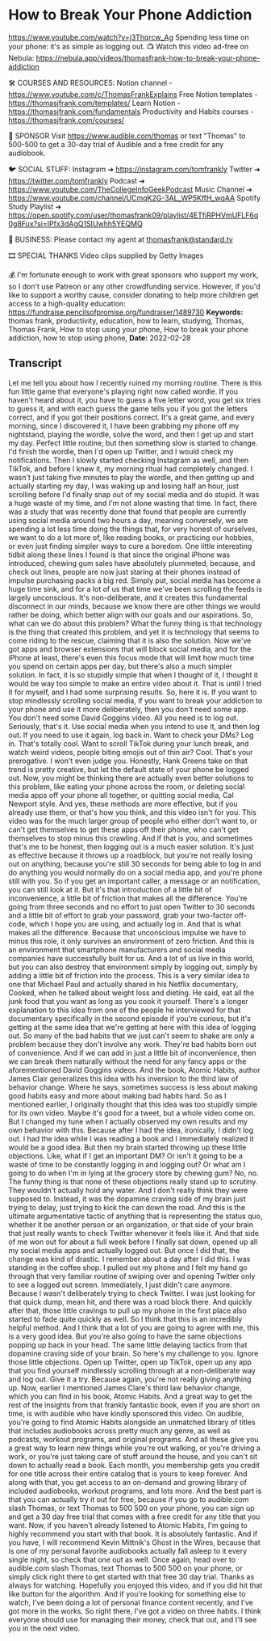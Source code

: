 # How to Break Your Phone Addiction
https://www.youtube.com/watch?v=j3Thqrcw_Ag
Spending less time on your phone: it's as simple as logging out.
📺 Watch this video ad-free on Nebula: https://nebula.app/videos/thomasfrank-how-to-break-your-phone-addiction

🛠 COURSES AND RESOURCES: 
Notion channel - https://www.youtube.com/c/ThomasFrankExplains
Free Notion templates - https://thomasjfrank.com/templates/
Learn Notion - https://thomasjfrank.com/fundamentals
Productivity and Habits courses - https://thomasjfrank.com/courses/

🦙 SPONSOR
Visit https://www.audible.com/thomas or text "Thomas" to 500-500 to get a 30-day trial of Audible and a free credit for any audiobook.

🐦 SOCIAL STUFF:
Instagram ➔ https://instagram.com/tomfrankly
Twitter ➔ https://twitter.com/tomfrankly
Podcast ➔ https://www.youtube.com/TheCollegeInfoGeekPodcast
Music Channel ➔ https://www.youtube.com/channel/UCmqK2G-3AL_WP5KffH_wqAA
Spotify Study Playlist ➔ https://open.spotify.com/user/thomasfrank09/playlist/4ETfiRPHVmUFLF6q0g8Fux?si=IPfx3dAgQ1SIUwhh5YEQMQ

👐 BUSINESS:
Please contact my agent at thomasfrank@standard.tv

🎞 SPECIAL THANKS
Video clips supplied by Getty Images

💰 I'm fortunate enough to work with great sponsors who support my work, so I don't use Patreon or any other crowdfunding service. However, if you'd like to support a worthy cause, consider donating to help more children get access to a high-quality education: https://fundraise.pencilsofpromise.org/fundraiser/1489730
**Keywords:** thomas frank, productivity, education, how to learn, studying, Thomas, Thomas Frank, How to stop using your phone, How to break your phone addiction, how to stop using phone, 
**Date:** 2022-02-28

## Transcript
 Let me tell you about how I recently ruined my morning routine. There is this fun little game that everyone's playing right now called wordle. If you haven't heard about it, you have to guess a five letter word, you get six tries to guess it, and with each guess the game tells you if you got the letters correct, and if you got their positions correct. It's a great game, and every morning, since I discovered it, I have been grabbing my phone off my nightstand, playing the wordle, solve the word, and then I get up and start my day. Perfect little routine, but then something slow is started to change. I'd finish the wordle, then I'd open up Twitter, and I would check my notifications. Then I slowly started checking Instagram as well, and then TikTok, and before I knew it, my morning ritual had completely changed. I wasn't just taking five minutes to play the wordle, and then getting up and actually starting my day, I was waking up and losing half an hour, just scrolling before I'd finally snap out of my social media and do stupid. It was a huge waste of my time, and I'm not alone wasting that time. In fact, there was a study that was recently done that found that people are currently using social media around two hours a day, meaning conversely, we are spending a lot less time doing the things that, for very honest of ourselves, we want to do a lot more of, like reading books, or practicing our hobbies, or even just finding simpler ways to cure a boredom. One little interesting tidbit along these lines I found is that since the original iPhone was introduced, chewing gum sales have absolutely plummeted, because, and check out lines, people are now just staring at their phones instead of impulse purchasing packs a big red. Simply put, social media has become a huge time sink, and for a lot of us that time we've been scrolling the feeds is largely unconscious. It's non-deliberate, and it creates this fundamental disconnect in our minds, because we know there are other things we would rather be doing, which better align with our goals and our aspirations. So, what can we do about this problem? What the funny thing is that technology is the thing that created this problem, and yet it is technology that seems to come riding to the rescue, claiming that it is also the solution. Now we've got apps and browser extensions that will block social media, and for the iPhone at least, there's even this focus mode that will limit how much time you spend on certain apps per day, but there's also a much simpler solution. In fact, it is so stupidly simple that when I thought of it, I thought it would be way too simple to make an entire video about it. That is until I tried it for myself, and I had some surprising results. So, here it is. If you want to stop mindlessly scrolling social media, if you want to break your addiction to your phone and use it more deliberately, then you don't need some app. You don't need some David Goggins video. All you need is to log out. Seriously, that's it. Use social media when you intend to use it, and then log out. If you need to use it again, log back in. Want to check your DMs? Log in. That's totally cool. Want to scroll TikTok during your lunch break, and watch weird videos, people biting emojis out of thin air? Cool. That's your prerogative. I won't even judge you. Honestly, Hank Greens take on that trend is pretty creative, but let the default state of your phone be logged out. Now, you might be thinking there are actually even better solutions to this problem, like eating your phone across the room, or deleting social media apps off your phone all together, or quitting social media, Cal Newport style. And yes, these methods are more effective, but if you already use them, or that's how you think, and this video isn't for you. This video was for the much larger group of people who either don't want to, or can't get themselves to get these apps off their phone, who can't get themselves to stop minus this crawling. And if that is you, and sometimes that's me to be honest, then logging out is a much easier solution. It's just as effective because it throws up a roadblock, but you're not really losing out on anything, because you're still 30 seconds for being able to log in and do anything you would normally do on a social media app, and you're phone still with you. So if you get an important caller, a message or an notification, you can still look at it. But it's that introduction of a little bit of inconvenience, a little bit of friction that makes all the difference. You're going from three seconds and no effort to just open Twitter to 30 seconds and a little bit of effort to grab your password, grab your two-factor off-code, which I hope you are using, and actually log in. And that is what makes all the difference. Because that unconscious impulse we have to minus this role, it only survives an environment of zero friction. And this is an environment that smartphone manufacturers and social media companies have successfully built for us. And a lot of us live in this world, but you can also destroy that environment simply by logging out, simply by adding a little bit of friction into the process. This is a very similar idea to one that Michael Paul and actually shared in his Netflix documentary, Cooked, when he talked about weight loss and dieting. He said, eat all the junk food that you want as long as you cook it yourself. There's a longer explanation to this idea from one of the people he interviewed for that documentary specifically in the second episode if you're curious, but it's getting at the same idea that we're getting at here with this idea of logging out. So many of the bad habits that we just can't seem to shake are only a problem because they don't involve any work. They're bad habits born out of convenience. And if we can add in just a little bit of inconvenience, then we can break them naturally without the need for any fancy apps or the aforementioned David Goggins videos. And the book, Atomic Habits, author James Clair generalizes this idea with his inversion to the third law of behavior change. Where he says, sometimes success is less about making good habits easy and more about making bad habits hard. So as I mentioned earlier, I originally thought that this idea was too stupidly simple for its own video. Maybe it's good for a tweet, but a whole video come on. But I changed my tune when I actually observed my own results and my own behavior with this. Because after I had the idea, ironically, I didn't log out. I had the idea while I was reading a book and I immediately realized it would be a good idea. But then my brain started throwing up these little objections. Like, what if I get an important DM? Or isn't it going to be a waste of time to be constantly logging in and logging out? Or what am I going to do when I'm in lying at the grocery store by chewing gum? No, no. The funny thing is that none of these objections really stand up to scrutiny. They wouldn't actually hold any water. And I don't really think they were supposed to. Instead, it was the dopamine craving side of my brain just trying to delay, just trying to kick the can down the road. And this is the ultimate argumentative tactic of anything that is representing the status quo, whether it be another person or an organization, or that side of your brain that just really wants to check Twitter whenever it feels like it. And that side of me won out for about a full week before I finally sat down, opened up all my social media apps and actually logged out. But once I did that, the change was kind of drastic. I remember about a day after I did this. I was standing in the coffee shop. I pulled out my phone and I felt my hand go through that very familiar routine of swiping over and opening Twitter only to see a logged out screen. Immediately, I just didn't care anymore. Because I wasn't deliberately trying to check Twitter. I was just looking for that quick dump, mean hit, and there was a road block there. And quickly after that, those little cravings to pull up my phone in the first place also started to fade quite quickly as well. So I think that this is an incredibly helpful method. And I think that a lot of you are going to agree with me, this is a very good idea. But you're also going to have the same objections popping up back in your head. The same little delaying tactics from that dopamine craving side of your brain. So here's my challenge to you. Ignore those little objections. Open up Twitter, open up TikTok, open up any app that you find yourself mindlessly scrolling through at a non-deliberate way and log out. Give it a try. Because again, you're not really giving anything up. Now, earlier I mentioned James Clare's third law behavior change, which you can find in his book, Atomic Habits. And a great way to get the rest of the insights from that frankly fantastic book, even if you are short on time, is with audible who have kindly sponsored this video. On audible, you're going to find Atomic Habits alongside an unmatched library of titles that includes audiobooks across pretty much any genre, as well as podcasts, workout programs, and original programs. And all these give you a great way to learn new things while you're out walking, or you're driving a work, or you're just taking care of stuff around the house, and you can't sit down to actually read a book. Each month, you membership gets you credit for one title across their entire catalog that is yours to keep forever. And along with that, you get access to an on-demand and growing library of included audiobooks, workout programs, and lots more. And the best part is that you can actually try it out for free, because if you go to audible.com slash Thomas, or text Thomas to 500 500 on your phone, you can sign up and get a 30 day free trial that comes with a free credit for any title that you want. Now, if you haven't already listened to Atomic Habits, I'm going to highly recommend you start with that book. It is absolutely fantastic. And if you have, I will recommend Kevin Mittnik's Ghost in the Wires, because that is one of my personal favorite audiobooks actually fall asleep to it every single night, so check that one out as well. Once again, head over to audible.com slash Thomas, text Thomas to 500 500 on your phone, or simply click right there to get started with that free 30 day trial. Thanks as always for watching. Hopefully you enjoyed this video, and if you did hit that like button for the algorithm. And if you're looking for something else to watch, I've been doing a lot of personal finance content recently, and I've got more in the works. So right there, I've got a video on three habits. I think everyone should use for managing their money, check that out, and I'll see you in the next video.
